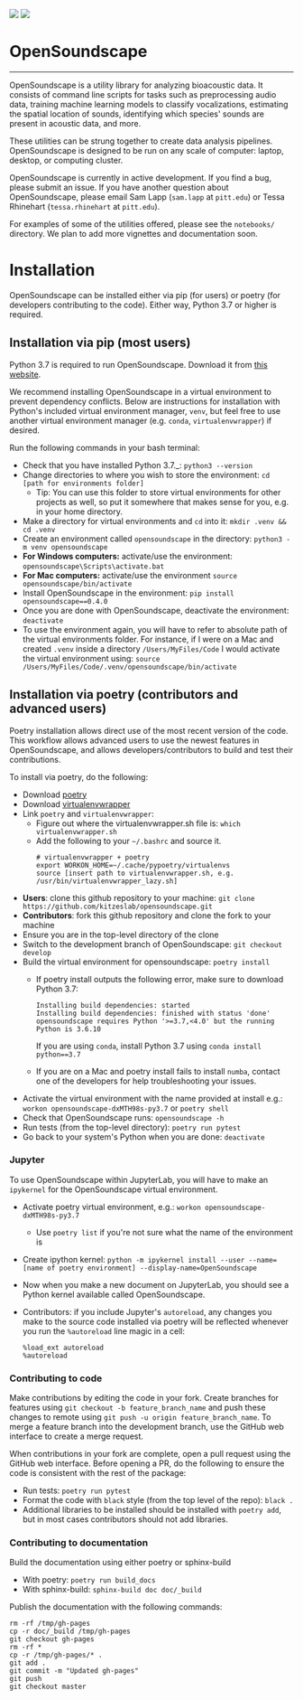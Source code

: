 ![](https://github.com/kitzeslab/opensoundscape/workflows/CI/badge.svg?branch=develop)
![](https://readthedocs.org/projects/opensoundscape/badge/?version=latest)

# OpenSoundscape
---

OpenSoundscape is a utility library for analyzing bioacoustic data.
It consists of command line scripts for tasks such as preprocessing audio data,
training machine learning models to classify vocalizations, estimating the
spatial location of sounds, identifying which species' sounds are present in
acoustic data, and more.

These utilities can be strung together to create data analysis pipelines.
OpenSoundscape is designed to be run on any scale of computer:
laptop, desktop, or computing cluster.

OpenSoundscape is currently in active development. If you find a bug, please submit an issue. If you have another question about OpenSoundscape, please email Sam Lapp (`sam.lapp` at `pitt.edu`) or Tessa Rhinehart (`tessa.rhinehart` at `pitt.edu`).

For examples of some of the utilities offered, please see the `notebooks/` directory. We plan to add more vignettes and documentation soon.

# Installation

OpenSoundscape can be installed either via pip (for users) or poetry (for
developers contributing to the code). Either way, Python 3.7 or higher is required.

## Installation via pip (most users)
Python 3.7 is required to run OpenSoundscape. Download it from [this website](https://www.python.org/downloads/).

We recommend installing OpenSoundscape in a virtual environment to prevent dependency conflicts. Below are instructions for installation with Python's included virtual environment manager, `venv`, but feel free to use another virtual environment manager (e.g. `conda`, `virtualenvwrapper`) if desired.

Run the following commands in your bash terminal:
* Check that you have installed Python 3.7.\_: `python3 --version`
* Change directories to where you wish to store the environment: `cd [path for environments folder]`
    * Tip:  You can use this folder to store virtual environments for other projects as well, so put it somewhere that makes sense for you, e.g. in your home directory.
* Make a directory for virtual environments and `cd` into it: `mkdir .venv && cd .venv`
* Create an environment called `opensoundscape` in the directory: `python3 -m venv opensoundscape`
* **For Windows computers:** activate/use the environment: `opensoundscape\Scripts\activate.bat`
* **For Mac computers:** activate/use the environment `source opensoundscape/bin/activate`
* Install OpenSoundscape in the environment: `pip install opensoundscape==0.4.0`
* Once you are done with OpenSoundscape, deactivate the environment: `deactivate`
* To use the environment again, you will have to refer to absolute path of the virtual environments folder. For instance, if I were on a Mac and created `.venv` inside a directory `/Users/MyFiles/Code` I would activate the virtual environment using: `source /Users/MyFiles/Code/.venv/opensoundscape/bin/activate`
      
## Installation via poetry (contributors and advanced users)
Poetry installation allows direct use of the most recent version of the code.
This workflow allows advanced users to use the newest features in OpenSoundscape,
and allows developers/contributors to build and test their contributions.

To install via poetry, do the following:
* Download [poetry](https://poetry.eustace.io/docs/#installation)
* Download
  [virtualenvwrapper](https://virtualenvwrapper.readthedocs.io/en/latest/install.html)
* Link `poetry` and `virtualenvwrapper`:
  - Figure out where the virtualenvwrapper.sh file is: `which virtualenvwrapper.sh`
  - Add the following to your `~/.bashrc` and source it.
    ```
    # virtualenvwrapper + poetry
    export WORKON_HOME=~/.cache/pypoetry/virtualenvs
    source [insert path to virtualenvwrapper.sh, e.g. /usr/bin/virtualenvwrapper_lazy.sh]
    ```
* **Users**: clone this github repository to your machine:
`git clone https://github.com/kitzeslab/opensoundscape.git`
* **Contributors**: fork this github repository and clone the fork to your machine
* Ensure you are in the top-level directory of the clone
* Switch to the development branch of OpenSoundscape: `git checkout develop`
* Build the virtual environment for opensoundscape: `poetry install`
  - If poetry install outputs the following error, make sure to download Python 3.7:

     ```
     Installing build dependencies: started
     Installing build dependencies: finished with status 'done'
     opensoundscape requires Python '>=3.7,<4.0' but the running Python is 3.6.10
     ```
     If you are using `conda`, install Python 3.7 using `conda install python==3.7`
  - If you are on a Mac and poetry install fails to install `numba`, contact one
    of the developers for help troubleshooting your issues.
* Activate the virtual environment with the name provided at install e.g.: `workon opensoundscape-dxMTH98s-py3.7` or `poetry shell`
* Check that OpenSoundscape runs: `opensoundscape -h`
* Run tests (from the top-level directory): `poetry run pytest`
* Go back to your system's Python when you are done: `deactivate`

### Jupyter
To use OpenSoundscape within JupyterLab, you will have to make an `ipykernel`
for the OpenSoundscape virtual environment.

* Activate poetry virtual environment, e.g.: `workon opensoundscape-dxMTH98s-py3.7`
    - Use `poetry list` if you're not sure what the name of the environment is
* Create ipython kernel: `python -m ipykernel install --user --name=[name of poetry environment] --display-name=OpenSoundscape`
* Now when you make a new document on JupyterLab, you should see a Python kernel available called OpenSoundscape.
* Contributors: if you include Jupyter's `autoreload`, any changes you make to the source code
  installed via poetry will be reflected whenever you run the `%autoreload` line magic in a cell:

  ```
  %load_ext autoreload
  %autoreload
  ```

<!-- ### Conda notes

Error in installing numba during poetry install:
```
 compile options: '-I/Users/tessa/Library/Caches/pypoetry/virtualenvs/opensoundscape-dxMTH98s-py3.7/include -I/anaconda3/include/python3.7m -c'
    extra options: '-fopenmp -std=c++11'
    gcc: numba/np/ufunc/gufunc_scheduler.cpp
    gcc: numba/np/ufunc/omppool.cpp
    clang: error: unsupported option '-fopenmp'
    clang: error: unsupported option '-fopenmp'
    error: Command "gcc -Wno-unused-result -Wsign-compare -Wunreachable-code -DNDEBUG -g -fwrapv -O3 -Wall -Wstrict-prototypes -I/anaconda3/include -arch x86_64 -I/anaconda3/include -arch x86_64 -I/Users/tessa/Library/Caches/pypoetry/virtualenvs/opensoundscape-dxMTH98s-py3.7/include -I/anaconda3/include/python3.7m -c numba/np/ufunc/omppool.cpp -o build/temp.macosx-10.7-x86_64-3.7/numba/np/ufunc/omppool.o -fopenmp -std=c++11" failed with exit status 1
```

Fixed by using conda clang
```
 conda install clang_osx-64 clangxx_osx-64
```

Alternatively can do using brew:
```
brew install llvm libomp
```

but have to add 3 lines to bash_profile (see here: https://embeddedartistry.com/blog/2017/02/24/installing-llvm-clang-on-osx/)

Might also be solved by updating xcode -->

### Contributing to code

Make contributions by editing the code in your fork. Create branches
for features using `git checkout -b feature_branch_name` and push these
changes to remote using `git push -u origin feature_branch_name`. To merge a
feature branch into the development branch, use the GitHub
web interface to create a merge request.

When contributions in your fork are complete, open a pull request using the
GitHub web interface. Before opening a PR, do the following to
ensure the code is consistent with the rest of the package:
* Run tests: `poetry run pytest`
* Format the code with `black` style (from the top level of the repo): `black .`
* Additional libraries to be installed should be installed with `poetry add`, but
  in most cases contributors should not add libraries.


### Contributing to documentation

Build the documentation using either poetry or sphinx-build
- With poetry: `poetry run build_docs`
- With sphinx-build: `sphinx-build doc doc/_build`

Publish the documentation with the following commands:

```
rm -rf /tmp/gh-pages
cp -r doc/_build /tmp/gh-pages
git checkout gh-pages
rm -rf *
cp -r /tmp/gh-pages/* .
git add .
git commit -m "Updated gh-pages"
git push
git checkout master
```
